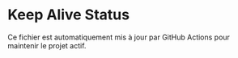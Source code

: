 # Keep Alive Status

Ce fichier est automatiquement mis à jour par GitHub Actions pour maintenir le projet actif.

<!-- keep-alive 2025-01-08 -->
